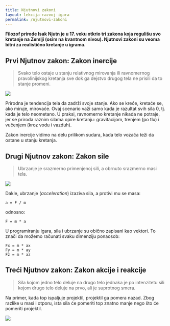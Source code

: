 ```yaml
---
title: Njutnovi zakoni
layout: lekcija-razvoj-igara
permalink: /njutnovi-zakoni
---
```


**Filozof prirode Isak Njutn je u 17. veku otkrio tri zakona koja regulišu svo kretanje na Zemlji (osim na kvantnom nivou). Njutnovi zakoni su veoma bitni za realistično kretanje u igrama.**

## Prvi Njutnov zakon: Zakon inercije

> Svako telo ostaje u stanju relativnog mirovanja ili ravnomernog pravolinijskog kretanja sve dok ga dejstvo drugog tela ne prisili da to stanje promeni.

![](/images/koncepti/sile/zakon-inercije.gif)

Prirodna je tendencija tela da zadrži svoje stanje. Ako se kreće, kretaće se, ako miruje, mirovaće. Ovaj scenario važi samo kada je razultat svih sila 0, tj. kada je telo neometano. U praksi, ravnomerno kretanje nikada ne potraje, jer se priroda raznim silama opire kretanju: gravitacijom, trenjem (po tlu) i vučenjem (kroz vodu i vazduh).

Zakon inercije vidimo na delu prilikom sudara, kada telo vozača teži da ostane u stanju kretanja.

## Drugi Njutnov zakon: Zakon sile

> Ubrzanje je srazmerno primenjenoj sili, a obrnuto srazmerno masi tela.

![](/images/koncepti/sile/zakon-sile.png)

Dakle, ubrzanje (*acceleration*) izaziva sila, a protivi mu se masa:

```
a = F / m
```
odnosno:
```
F = m * a
```

U programiranju igara, sila i ubrzanje su obično zapisani kao vektori. To znači da možemo računati svaku dimenziju ponaosob:
```
Fx = m * ax
Fy = m * ay
Fz = m * az
```

## Treći Njutnov zakon: Zakon akcije i reakcije

> Sila kojom jedno telo deluje na drugo telo jednaka je po intenzitetu sili kojom drugo telo deluje na prvo, ali je suprotnog smera.

Na primer, kada top ispaljuje projektil, projektil ga pomera nazad. Zbog razlike u masi i otporu, ista sila će pomeriti top znatno manje nego što će pomeriti projektil.

![](/images/koncepti/sile/top.gif)
